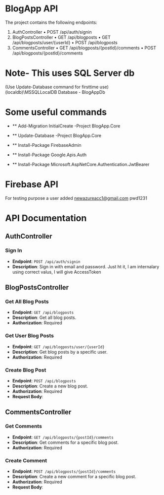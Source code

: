 # BlogApp API

The project contains the following endpoints:
1.	AuthController
•	POST /api/auth/signin
2.	BlogPostsController
•	GET /api/blogposts
•	GET /api/blogposts/user/{userId}
•	POST /api/blogposts
3.	CommentsController
•	GET /api/blogposts/{postId}/comments
•	POST /api/blogposts/{postId}/comments

# Note- This uses SQL Server db
(Use Update-Database command for firsttime use)
(localdb)\\MSSQLLocalDB Database - BlogAppDb 

# Some useful commands
- ** Add-Migration InitialCreate -Project BlogApp.Core 
- ** Update-Database -Project BlogApp.Core 

- ** Install-Package FirebaseAdmin 
- ** Install-Package Google.Apis.Auth 
- ** Install-Package Microsoft.AspNetCore.Authentication.JwtBearer 

# Firebase API
For testing purpose a user added newazureacc1@gmail.com pwd1231

# API Documentation

## AuthController
### Sign In
- **Endpoint**: `POST /api/auth/signin`
- **Description**: Sign in with email and password.  Just ht it, I am internalary using correct valus, I will give AccessToken

## BlogPostsController

### Get All Blog Posts
- **Endpoint**: `GET /api/blogposts`
- **Description**: Get all blog posts.
- **Authorization**: Required

### Get User Blog Posts
- **Endpoint**: `GET /api/blogposts/user/{userId}`
- **Description**: Get blog posts by a specific user.
- **Authorization**: Required

### Create Blog Post
- **Endpoint**: `POST /api/blogposts`
- **Description**: Create a new blog post.
- **Authorization**: Required
- **Request Body**:

## CommentsController

### Get Comments
- **Endpoint**: `GET /api/blogposts/{postId}/comments`
- **Description**: Get comments for a specific blog post.
- **Authorization**: Required

### Create Comment
- **Endpoint**: `POST /api/blogposts/{postId}/comments`
- **Description**: Create a new comment for a specific blog post.
- **Authorization**: Required
- **Request Body**: